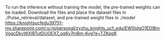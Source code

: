 To run the inference without training the model, the pre-trained weights can be loaded. Download the files and place the dataset files in ./Pulse_retrieval/dataset, and pre-trained weight files in ./model
https://knightsucfedu39751-my.sharepoint.com/:u:/g/personal/zyzhu_knights_ucf_edu/EWStdgO1EDlBmVggcDkyWXIBTutDUOEX7_oq6y7mBm-6vg?e=TZKqgK
